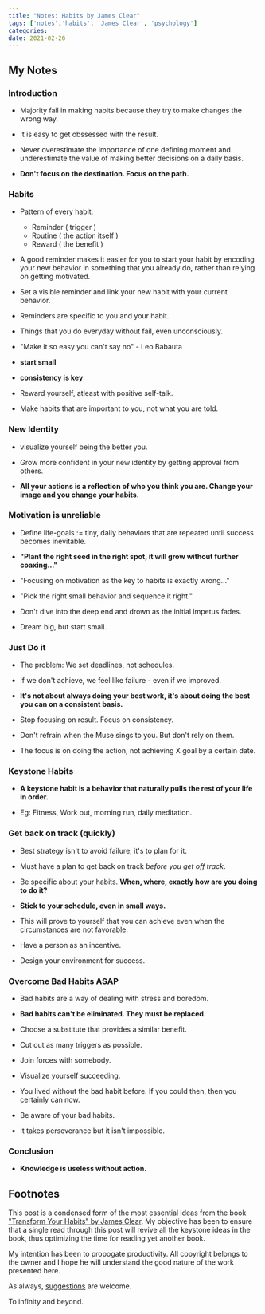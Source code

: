 ```yaml
---
title: "Notes: Habits by James Clear"
tags: ['notes','habits', 'James Clear', 'psychology']
categories: 
date: 2021-02-26
---
```




## My Notes   

### Introduction 

* Majority fail in making habits because they try to make changes the wrong way.    

* It is easy to get obssessed with the result.   

* Never overestimate the importance of one defining moment and underestimate the value of making better decisions on a daily basis.   

* **Don't focus on the destination. Focus on the path.**   

### Habits 

* Pattern of every habit:   
  * Reminder ( trigger )
  * Routine ( the action itself )
  * Reward ( the benefit )

* A good reminder makes it easier for you to start your habit by encoding your new behavior in something that you already do, rather than relying on getting motivated.   

* Set a visible reminder and link your new habit with your current behavior.  

* Reminders are specific to you and your habit.   

* Things that you do everyday without fail, even unconsciously.  

* "Make it so easy you can't say no" - Leo Babauta  

* **start small** 

* **consistency is key**   

* Reward yourself, atleast with positive self-talk.  

* Make habits that are important to you, not what you are told.  

### New Identity

* visualize yourself being the better you.  

* Grow more confident in your new identity by getting approval from others.  

* **All your actions is a reflection of who you think you are. Change your image and you change your habits.**   

### Motivation is unreliable 

* Define life-goals := tiny, daily behaviors that are repeated until success becomes inevitable.    

* **"Plant the right seed in the right spot, it will grow without further coaxing..."**

* "Focusing on motivation as the key to habits is exactly wrong..."   

* "Pick the right small behavior and sequence it right."   

* Don't dive into the deep end and drown as the initial impetus fades.   

* Dream big, but start small.

### Just Do it 

* The problem: We set deadlines, not schedules.  

* If we don't achieve, we feel like failure - even if we improved.   

* **It's not about always doing your best work, it's about doing the best you can on a consistent basis.**  

* Stop focusing on result. Focus on consistency.  

* Don't refrain when the Muse sings to you. But don't rely on them.   

* The focus is on doing the action, not achieving X goal by a certain date.  

### Keystone Habits  

* **A keystone habit is a behavior that naturally pulls the rest of your life in order.**  

* Eg: Fitness, Work out, morning run, daily meditation.  

### Get back on track (quickly)

* Best strategy isn't to avoid failure, it's to plan for it.   

* Must have a plan to get back on track _before you get off track_.  

* Be specific about your habits. **When, where, exactly how are you doing to do it?**

* **Stick to your schedule, even in small ways.**  

* This will prove to yourself that you can achieve even when the circumstances are not favorable.  

* Have a person as an incentive.  

* Design your environment for success.  

### Overcome Bad Habits ASAP  

* Bad habits are a way of dealing with stress and boredom.    

* **Bad habits can't be eliminated. They must be replaced.**  

* Choose a substitute that provides a similar benefit.  

* Cut out as many triggers as possible.  

* Join forces with somebody.  

* Visualize yourself succeeding.  

* You lived without the bad habit before. If you could then, then you certainly can now.  

* Be aware of your bad habits.   

* It takes perseverance but it isn't impossible.  

### Conclusion

* **Knowledge is useless without action.** 

## Footnotes   

This post is a condensed form of the most essential ideas from the book ["Transform Your Habits" by James Clear][0]. My objective has been to ensure that a single read through this post will revive all the keystone ideas in the book, thus optimizing the time for reading yet another book.   

My intention has been to propogate productivity. All copyright belongs to the owner and I hope he will understand the good nature of the work presented here.   

As always, [suggestions][1] are welcome.  

To infinity and beyond.   


[0]: https://jamesclear.com/wp-content/uploads/2013/09/habits-v2.pdf
[1]: mailto:gs454236@gmail.com